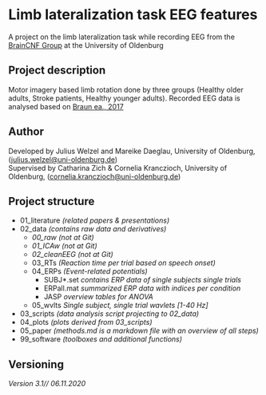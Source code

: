 # Limb lateralization task EEG features
A project on the limb lateralization task while recording EEG from the [BrainCNF Group](https://uol.de/psychologie/neurokfn)  at the University of Oldenburg <br>

## Project description
Motor imagery based limb rotation done by three groups (Healthy older adults, Stroke patients, Healthy younger adults). Recorded EEG data is analysed based on [Braun ea., 2017](https://www.hindawi.com/journals/np/2017/4653256/)<br>

## Author
Developed by Julius Welzel and Mareike Daeglau, University of Oldenburg, (julius.welzel@uni-oldenburg.de) <br>
Supervised by Catharina Zich & Cornelia Kranczioch, University of Oldenburg, (cornelia.kranczioch@uni-oldenburg.de) <br>

## Project structure
* 01_literature *(related papers & presentations)*
* 02_data *(contains raw data and derivatives)*
  * *00_raw (not at Git)*  
  * *01_ICAw (not at Git)*
  * *02_cleanEEG (not at Git)*
  * 03_RTs *(Reaction time per trial based on speech onset)*
  * 04_ERPs *(Event-related potentials)*
    - SUBJ*.set *contains ERP data of single subjects single trials*
    - ERPall.mat *summarized ERP data with indices per condition*
    - JASP *overview tables for ANOVA*
  * 05_wvlts *Single subject, single trial wavlets [1-40 Hz]*
* 03_scripts *(data analysis script projecting to 02_data)*
* 04_plots *(plots derived from 03_scripts)*
* 05_paper *(methods.md is a markdown file with an overview of all steps)*
* 99_software *(toolboxes and additional functions)*

## Versioning
*Version 3.1// 06.11.2020*
